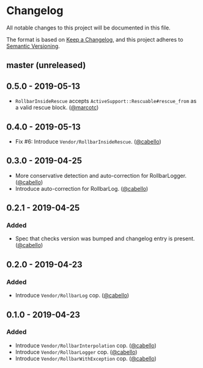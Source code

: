 # Changelog

All notable changes to this project will be documented in this file.

The format is based on [Keep a Changelog](https://keepachangelog.com/en/1.0.0/),
and this project adheres to [Semantic Versioning](https://semver.org/spec/v2.0.0.html).

## master (unreleased)

## 0.5.0 - 2019-05-13

* `RollbarInsideRescue` accepts `ActiveSupport::Rescuable#rescue_from` as a valid rescue block. ([@marcotc][])

## 0.4.0 - 2019-05-13

* Fix #6: Introduce `Vendor/RollbarInsideRescue`. ([@cabello][])

## 0.3.0 - 2019-04-25

* More conservative detection and auto-correction for RollbarLogger. ([@cabello][])
* Introduce auto-correction for RollbarLog. ([@cabello][])

## 0.2.1 - 2019-04-25

### Added

* Spec that checks version was bumped and changelog entry is present. ([@cabello][])

## 0.2.0 - 2019-04-23

### Added

* Introduce `Vendor/RollbarLog` cop. ([@cabello][])

## 0.1.0 - 2019-04-23

### Added

* Introduce `Vendor/RollbarInterpolation` cop. ([@cabello][])
* Introduce `Vendor/RollbarLogger` cop. ([@cabello][])
* Introduce `Vendor/RollbarWithException` cop. ([@cabello][])

[@cabello]: https://github.com/cabello
[@marcotc]: https://github.com/marcotc
